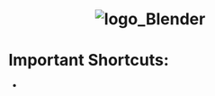 <h1 align="center"><img  alt="logo_Blender"  src="https://user-images.githubusercontent.com/59892368/108612678-aa6fb380-73c9-11eb-8e5c-37e31d7c9256.png"></img> </h1>

<h1> Important Shortcuts: </h1>

<ul>
  <li>
   <img src"https://user-images.githubusercontent.com/59892368/108612884-43eb9500-73cb-11eb-84c2-b9973bae8393.png"> </img>
  </li>
  
 </ul>
